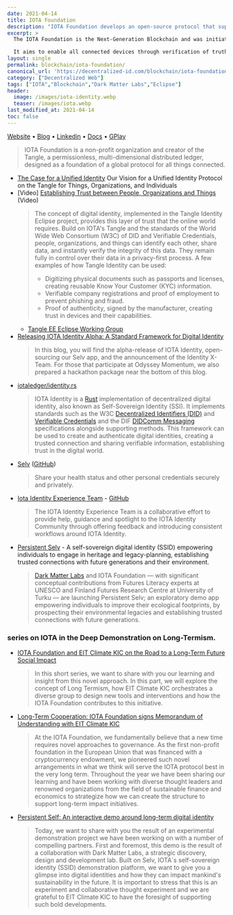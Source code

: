 ```yaml
---
date: 2021-04-14
title: IOTA Foundation
description: "IOTA Foundation develops an open-source protocol that supports data and value transfer between devices and humans."
excerpt: >
  The IOTA Foundation is the Next-Generation Blockchain and was initiated with a very clear and focused vision of enabling the paradigm shift of the Internet of Things, Industry 4.0 and a trustless ‘On Demand Economy’ through establishing a de facto standardized ‘Ledger of Everything'.

  It aims to enable all connected devices through verification of truth and transactional settlements which incentivize devices to make available its properties and data in real time.
layout: single
permalink: blockchain/iota-foundation/
canonical_url: 'https://decentralized-id.com/blockchain/iota-foundation/'
category: ["Decentralized Web"]
tags: ["IOTA","Blockchain","Dark Matter Labs","Eclipse"]
header:
  image: /images/iota-identity.webp
  teaser: /images/iota.webp
last_modified_at: 2021-04-14
toc: false
---
```


[Website](https://www.iota.org/) • [Blog](https://medium.com/iotatangle/tagged/self-sovereign-identity)	• [Linkedin](https://www.linkedin.com/company/iotafoundation/) • [Docs](https://docs.iota.org/) • [GPlay](https://play.google.com/store/apps/details?id=com.iota.selv.demo) 

> IOTA Foundation is a non-profit organization and creator of the Tangle, a permissionless, multi-dimensional distributed ledger, designed as a foundation of a global protocol for all things connected. 

* [The Case for a Unified Identity](https://files.iota.org/comms/IOTA_The_Case_for_a_Unified_Identity.pdf) Our Vision for a Unified Identity Protocol on the Tangle for Things, Organizations, and Individuals
* [Video] [Establishing Trust between People, Organizations and Things](https://www.youtube.com/watch?v=4YnGFHhxua8) (Video)
  > The concept of digital identity, implemented in the Tangle Identity Eclipse project, provides this layer of trust that the online world requires. Build on IOTA's Tangle and the standards of the World Wide Web Consortium (W3C) of DID and Verifiable Credentials, people, organizations, and things can identify each other, share data, and instantly verify the integrity of this data. They remain fully in control over their data in a privacy-first process. A few examples of how Tangle Identity can be used:
  > - Digitizing physical documents such as passports and licenses, creating reusable Know Your Customer (KYC) information.
  > - Verifiable company registrations and proof of employment to prevent phishing and fraud. 
  > - Proof of authenticity, signed by the manufacturer, creating trust in devices and their capabilities.
  * [Tangle EE Eclipse Working Group](https://tangle.ee)
* [Releasing IOTA Identity Alpha: A Standard Framework for Digital Identity](https://blog.iota.org/releasing-iota-identity-alpha-a-standard-framework-for-digital-identity-cebabd108b4f/)
  > In this blog, you will find the alpha-release of IOTA Identity, open-sourcing our Selv app, and the announcement of the Identity X-Team. For those that participate at Odyssey Momentum, we also prepared a hackathon package near the bottom of this blog. 
* [iotaledger/identity.rs](https://github.com/iotaledger/identity.rs/)
  > IOTA Identity is a [Rust](https://www.rust-lang.org/) implementation of decentralized digital identity, also known as Self-Sovereign Identity (SSI). It implements standards such as the W3C [Decentralized Identifiers (DID)](https://www.w3.org/TR/did-core/) and [Verifiable Credentials](https://www.w3.org/TR/vc-data-model/) and the DIF [DIDComm Messaging](https://identity.foundation/didcomm-messaging/spec/) specifications alongside supporting methods. This framework can be used to create and authenticate digital identities, creating a trusted connection and sharing verifiable information, establishing trust in the digital world.
* [Selv](https://selv.iota.org/demo/app) ([GitHub](https://github.com/iotaledger/selv-mobile)) 
  > Share your health status and other personal credentials securely and privately.
* [Iota Identity Experience Team](http://identity.iotaexperience.team/) - [GitHub](https://github.com/iota-community/X-Team_IOTA_Identity)
  > The IOTA Identity Experience Team is a collaborative effort to provide help, guidance and spotlight to the IOTA Identity Community through offering feedback and introducing consistent workflows around IOTA Identity.
* [Persistent Selv](https://medium.com/futures-in-long-termism/persistent-selv-d125252b20c) - A self-sovereign digital identity (SSID) empowering individuals to engage in heritage and legacy-planning, establishing trusted connections with future generations and their environment.
  > [Dark Matter Labs](https://darkmatter-labs.medium.com/) and IOTA Foundation — with significant conceptual contributions from Futures Literacy experts at UNESCO and Finland Futures Research Centre at University of Turku — are launching Persistent Selv; an exploratory demo app empowering individuals to improve their ecological footprints, by prospecting their environmental legacies and establishing trusted connections with future generations.

### series on IOTA in the Deep Demonstration on Long-Termism.
* [IOTA Foundation and EIT Climate KIC on the Road to a Long-Term Future Social Impact](https://blog.iota.org/iota-foundation-and-eit-climate-kic-on-the-road-to-a-long-term-future/)
  > In this short series, we want to share with you our learning and insight from this novel approach. In this part, we will explore the concept of Long Termism, how EIT Climate KIC orchestrates a diverse group to design new tools and interventions and how the IOTA Foundation contributes to this initiative.
* [Long-Term Cooperation: IOTA Foundation signs Memorandum of Understanding with EIT Climate KIC](https://blog.iota.org/long-term-cooperation-iota-foundation-signs-memorandum-of-understanding-with-eit-climate-kic/)
  > At the IOTA Foundation, we fundamentally believe that a new time requires novel approaches to governance. As the first non-profit foundation in the European Union that was financed with a cryptocurrency endowment, we pioneered such novel arrangements in what we think will serve the IOTA protocol best in the very long term. Throughout the year we have been sharing our learning and have been working with diverse thought leaders and renowned organizations from the field of sustainable finance and economics to strategize how we can create the structure to support long-term impact initiatives.
* [Persistent Self: An interactive demo around long-term digital identity](https://blog.iota.org/persistent-selv-an-interactive-demo-around-long-term-digital-identity/)
  > Today, we want to share with you the result of an experimental demonstration project we have been working on with a number of compelling partners. First and foremost, this demo is the result of a collaboration with Dark Matter Labs, a strategic discovery, design and development lab. Built on Selv, IOTA´s self-sovereign identity (SSID) demonstration platform, we want to give you a glimpse into digital identities and how they can impact mankind's sustainability in the future. It is important to stress that this is an experiment and collaborative thought experiment and we are grateful to EIT Climate KIC to have the foresight of supporting such bold developments.
